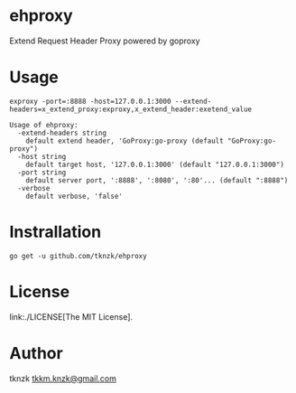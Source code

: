 # ehproxy

Extend Request Header Proxy powered by goproxy

# Usage

```
exproxy -port=:8888 -host=127.0.0.1:3000 --extend-headers=x_extend_proxy:exproxy,x_extend_header:exetend_value
```

```
Usage of ehproxy:
  -extend-headers string
    default extend header, 'GoProxy:go-proxy (default "GoProxy:go-proxy")
  -host string
    default target host, '127.0.0.1:3000' (default "127.0.0.1:3000")
  -port string
    default server port, ':8888', ':8080', ':80'... (default ":8888")
  -verbose
    default verbose, 'false'
```

# Instrallation

```
go get -u github.com/tknzk/ehproxy
```

# License

link:./LICENSE[The MIT License].


# Author

tknzk <tkkm.knzk@gmail.com>
